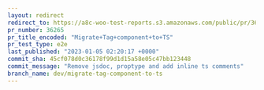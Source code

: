 ```yaml
---
layout: redirect
redirect_to: https://a8c-woo-test-reports.s3.amazonaws.com/public/pr/36265/e2e/index.html
pr_number: 36265
pr_title_encoded: "Migrate+Tag+component+to+TS"
pr_test_type: e2e
last_published: "2023-01-05 02:20:17 +0000"
commit_sha: 45cf078d0c36178f99d1d15a58e05c47bb123448
commit_message: "Remove jsdoc, proptype and add inline ts comments"
branch_name: dev/migrate-tag-component-to-ts
---
```

